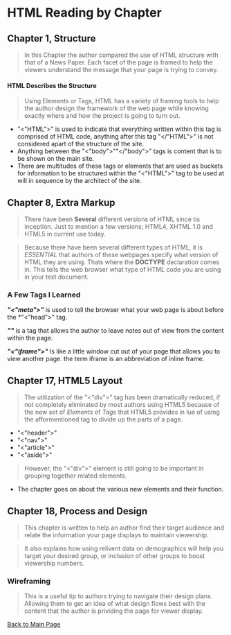 # HTML Reading by Chapter
## Chapter 1, Structure
> In this Chapter the author compared the use of HTML structure with that of a News Paper.  Each facet of the page is framed to help the viewers understand the message that your page is trying to convey.

#### HTML Describes the Structure

> Using Elements or Tags, HTML has a variety of framing tools to help the author design the framework of the web page while knowing exactly where and how the project is going to turn out.

 - "<"HTML">" is used to indicate that everything written within this tag is comprised of HTML code, anything after this tag "</"HTML">" is not considered apart of the structure of the site.
 - Anything between the "<"body">""</"body">" tags is content that is to be shown on the main site.
 - There are multitudes of these tags or elements that are used as buckets for information to be structured within the "<"HTML">" tag to be used at will in sequence by the architect of the site.

## Chapter 8, Extra Markup

 > There have been **Several** different versions of HTML since tis inception.  Just to mention a few versions; HTML4, XHTML 1.0 and HTML5 in current use today.

 > Because there have been several different types of HTML, it is *ESSENTIAL* that authors of these webpages specify what version of HTML they are using.  Thats where the **DOCTYPE** declaration comes in.  This tells the web browser what type of HTML code you are using in your text document.

### A Few Tags I Learned

 ***"<"meta">"*** is used to tell the browser what your web page is about before the *"<"head">" tag.

 ***"<!--""-->"*** is a tag that allows the author to leave notes out of view from the content within the page.

 ***"<"iframe">"*** Is like a little window cut out of your page that allows you to view another page.  the term iframe is an abbreviation of inline frame.

## Chapter 17, HTML5 Layout

 > The utilization of the "<"div">" tag has been dramatically reduced, if not completely eliminated by most authors using HTML5 because of the new set of *Elements* of *Tags* that HTML5 provides in lue of using the afformentioned tag to divide up the parts of a page.
 - "<"header">" 
 - "<"nav">"
 - "<"article">"
 - "<"aside">"

 > However, the "<"div">" element is still going to be important in grouping together related elements.

 * The chapter goes on about the various new elements and their function.

## Chapter 18, Process and Design

 > This chapter is written to help an author find their target audience and relate the information your page displays to maintain viewership.  

 > It also explains how using relivent data on demographics will help you target your desired group, or inclusion of other groups to boost viewership numbers.

### Wireframing

 > This is a useful tip to authors trying to navigate their design plans.  Allowing them to get an idea of what design flows best with the content that the author is prividing the page for viewer display.

[Back to Main Page](README.md)
